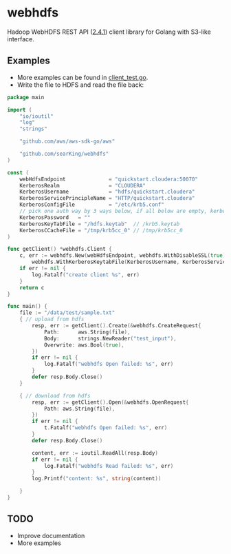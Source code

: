 # webhdfs

Hadoop WebHDFS REST API ([2.4.1](https://hadoop.apache.org/docs/r2.4.1/hadoop-project-dist/hadoop-hdfs/WebHDFS.html))
client library for Golang with S3-like interface.

## Examples

+ More examples can be found in [client_test.go](https://github.com/searKing/webhdfs/blob/main/client_test.go).
+ Write the file to HDFS and read the file back:

```go
package main

import (
	"io/ioutil"
	"log"
	"strings"

	"github.com/aws/aws-sdk-go/aws"

	"github.com/searKing/webhdfs"
)

const (
	webHdfsEndpoint              = "quickstart.cloudera:50070"
	KerberosRealm                = "CLOUDERA"
	KerberosUsername             = "hdfs/quickstart.cloudera"
	KerberosServicePrincipleName = "HTTP/quickstart.cloudera"
	KerberosConfigFile           = "/etc/krb5.conf"
	// pick one auth way by 3 ways below, if all below are empty, kerberos is disabled.
	KerberosPassword   = ""
	KerberosKeyTabFile = "/hdfs.keytab"  // /krb5.keytab
	KerberosCCacheFile = "/tmp/krb5cc_0" // /tmp/krb5cc_0
)

func getClient() *webhdfs.Client {
	c, err := webhdfs.New(webHdfsEndpoint, webhdfs.WithDisableSSL(true),
		webhdfs.WithKerberosKeytabFile(KerberosUsername, KerberosServicePrincipleName, KerberosRealm, KerberosKeyTabFile, KerberosConfigFile))
	if err != nil {
		log.Fatalf("create client %s", err)
	}
	return c
}

func main() {
	file := "/data/test/sample.txt"
	{ // upload from hdfs
		resp, err := getClient().Create(&webhdfs.CreateRequest{
			Path:      aws.String(file),
			Body:      strings.NewReader("test_input"),
			Overwrite: aws.Bool(true),
		})
		if err != nil {
			log.Fatalf("webhdfs Open failed: %s", err)
		}
		defer resp.Body.Close()
	}

	{ // download from hdfs
		resp, err := getClient().Open(&webhdfs.OpenRequest{
			Path: aws.String(file),
		})
		if err != nil {
			t.Fatalf("webhdfs Open failed: %s", err)
		}
		defer resp.Body.Close()

		content, err := ioutil.ReadAll(resp.Body)
		if err != nil {
			log.Fatalf("webhdfs Read failed: %s", err)
		}
		log.Printf("content: %s", string(content))

	}
}
```

## TODO

* Improve documentation
* More examples
